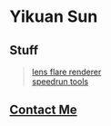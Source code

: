 # Yikuan Sun
## Stuff
 > [lens flare renderer](https://yikuansun.github.io/sci-fi-flares)<br />
 > [speedrun tools](https://github.com/yikuansun/desktopspeedruntools#runtime-speedrun-tools)
## [Contact Me](https://yikuansun.github.io/contact)